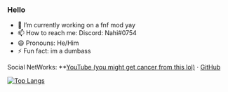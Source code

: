 ### Hello

- 🔭 I’m currently working on a fnf mod yay
- 📫 How to reach me: Discord: Nahi#0754
- 😄 Pronouns: He/Him
- ⚡ Fun fact: im a dumbass

Social NetWorks: **[YouTube (you might get cancer from this lol)](https://www.youtube.com/channel/UCoFqrWO0Bbk19Z9jP4CV-yQ/) ⋅ <!-- [Twitter](https://twitter.com/Taeyai_) ⋅ -->[GitHub](https://github.com/nintendofan44)

[![Top Langs](https://github-readme-stats.vercel.app/api/top-langs/?username=nintendofan44&layout=compact)](https://github.com/anuraghazra/github-readme-stats)


<!--
**nintendofan44/nintendofan44** is a ✨ _special_ ✨ repository because its `README.md` (this file) appears on your GitHub profile.
-->
